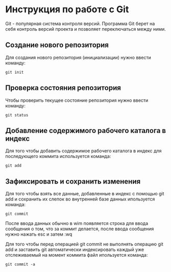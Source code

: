 # Инструкция по работе с Git

Git - популярная система контроля версий. Программа Git берет на себя контроль версий проекта и позволяет переключаться между ними.

## Создание нового репозитория

Для создания нового репозитория (инициализации) нужно ввести команду:

    git init

## Проверка состояния репозитория

Чтобы проверить текущее состояние репозитория нужно ввести команду:

    git status

## Добавление содержимого рабочего каталога в индекс

Для того чтобы добавить содержимое рабочего каталога в индекс для последующего коммита используется команда:

    git add

## Зафиксировать и сохранить изменения

Для того чтобы взять все данные, добавленные в индекс с помощью git add и сохранить их слепок во внутренней базе данных ипользуется команда:

    git commit

После ввода данных обычно в wim появляется строка для ввода сообщения о том, что за коммит делается, после ввода сообщения нужно нажать esc и затем :wq

Для того чтобы перед операцией git commit не выполнять операцию git add и заставить git автоматически индексировать каждый уже отслеживаемый на момент коммита файл ипользуется команда:

    git commit -a

